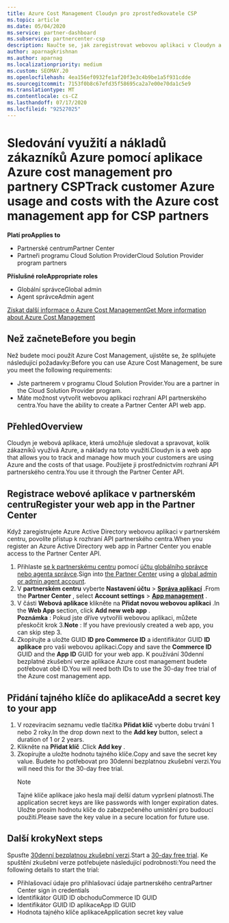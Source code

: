 ```yaml
---
title: Azure Cost Management Cloudyn pro zprostředkovatele CSP
ms.topic: article
ms.date: 05/04/2020
ms.service: partner-dashboard
ms.subservice: partnercenter-csp
description: Naučte se, jak zaregistrovat webovou aplikaci v Cloudyn a používat pro ni tajný klíč v partnerském centru, abyste mohli používat aplikaci ke sledování zákaznických využití a nákladů.
author: aparnagkrishnan
ms.author: aparnag
ms.localizationpriority: medium
ms.custom: SEOMAY.20
ms.openlocfilehash: 4ea156ef0932fe1af20f3e3c4b9be1a5f931cdde
ms.sourcegitcommit: 7153f0b8c67efd35f58695ca2a7e00e70da1c5e9
ms.translationtype: MT
ms.contentlocale: cs-CZ
ms.lasthandoff: 07/17/2020
ms.locfileid: "92527025"
---
```

# <a name="track-customer-azure-usage-and-costs-with-the-azure-cost-management-app-for-csp-partners"></a><span data-ttu-id="7c40b-103">Sledování využití a nákladů zákazníků Azure pomocí aplikace Azure cost management pro partnery CSP</span><span class="sxs-lookup"><span data-stu-id="7c40b-103">Track customer Azure usage and costs with the Azure cost management app for CSP partners</span></span>  

<span data-ttu-id="7c40b-104">**Platí pro**</span><span class="sxs-lookup"><span data-stu-id="7c40b-104">**Applies to**</span></span>

- <span data-ttu-id="7c40b-105">Partnerské centrum</span><span class="sxs-lookup"><span data-stu-id="7c40b-105">Partner Center</span></span>
- <span data-ttu-id="7c40b-106">Partneři programu Cloud Solution Provider</span><span class="sxs-lookup"><span data-stu-id="7c40b-106">Cloud Solution Provider program partners</span></span>

<span data-ttu-id="7c40b-107">**Příslušné role**</span><span class="sxs-lookup"><span data-stu-id="7c40b-107">**Appropriate roles**</span></span>

- <span data-ttu-id="7c40b-108">Globální správce</span><span class="sxs-lookup"><span data-stu-id="7c40b-108">Global admin</span></span>
- <span data-ttu-id="7c40b-109">Agent správce</span><span class="sxs-lookup"><span data-stu-id="7c40b-109">Admin agent</span></span>

[<span data-ttu-id="7c40b-110">Získat další informace o Azure Cost Management</span><span class="sxs-lookup"><span data-stu-id="7c40b-110">Get More information about Azure Cost Management</span></span>](https://go.microsoft.com/fwlink/p/?linkid=857893)

## <a name="before-you-begin"></a><span data-ttu-id="7c40b-111">Než začnete</span><span class="sxs-lookup"><span data-stu-id="7c40b-111">Before you begin</span></span>
<span data-ttu-id="7c40b-112">Než budete moci použít Azure Cost Management, ujistěte se, že splňujete následující požadavky:</span><span class="sxs-lookup"><span data-stu-id="7c40b-112">Before you can use Azure Cost Management, be sure you meet the following requirements:</span></span>

- <span data-ttu-id="7c40b-113">Jste partnerem v programu Cloud Solution Provider.</span><span class="sxs-lookup"><span data-stu-id="7c40b-113">You are a partner in the Cloud Solution Provider program.</span></span>
- <span data-ttu-id="7c40b-114">Máte možnost vytvořit webovou aplikaci rozhraní API partnerského centra.</span><span class="sxs-lookup"><span data-stu-id="7c40b-114">You have the ability to create a Partner Center API web app.</span></span>

## <a name="overview"></a><span data-ttu-id="7c40b-115">Přehled</span><span class="sxs-lookup"><span data-stu-id="7c40b-115">Overview</span></span>

<span data-ttu-id="7c40b-116">Cloudyn je webová aplikace, která umožňuje sledovat a spravovat, kolik zákazníků využívá Azure, a náklady na toto využití.</span><span class="sxs-lookup"><span data-stu-id="7c40b-116">Cloudyn is a web app that allows you to track and manage how much your customers are using Azure and the costs of that usage.</span></span> <span data-ttu-id="7c40b-117">Použijete ji prostřednictvím rozhraní API partnerského centra.</span><span class="sxs-lookup"><span data-stu-id="7c40b-117">You use it through the Partner Center API.</span></span>

## <a name="register-your-web-app-in-the-partner-center"></a><span data-ttu-id="7c40b-118">Registrace webové aplikace v partnerském centru</span><span class="sxs-lookup"><span data-stu-id="7c40b-118">Register your web app in the Partner Center</span></span>
<span data-ttu-id="7c40b-119">Když zaregistrujete Azure Active Directory webovou aplikaci v partnerském centru, povolíte přístup k rozhraní API partnerského centra.</span><span class="sxs-lookup"><span data-stu-id="7c40b-119">When you register an Azure Active Directory web app in Partner Center you enable access to the Partner Center API.</span></span> 
1.  <span data-ttu-id="7c40b-120">Přihlaste [se k partnerskému centru](https://partnercenter.microsoft.com/pcv/dashboard/overview) pomocí [účtu globálního správce nebo agenta správce](create-user-accounts-and-set-permissions.md).</span><span class="sxs-lookup"><span data-stu-id="7c40b-120">Sign into [the Partner Center](https://partnercenter.microsoft.com/pcv/dashboard/overview) using a [global admin or admin agent account](create-user-accounts-and-set-permissions.md).</span></span>
2.  <span data-ttu-id="7c40b-121">V **partnerském centru** vyberte **Nastavení účtu** &gt; **[Správa aplikací](https://partnercenter.microsoft.com/pcv/apiintegration/appmanagement)** .</span><span class="sxs-lookup"><span data-stu-id="7c40b-121">From the **Partner Center** , select **Account settings** &gt; **[App management](https://partnercenter.microsoft.com/pcv/apiintegration/appmanagement)** .</span></span>
3.  <span data-ttu-id="7c40b-122">V části **Webová aplikace** klikněte na **Přidat novou webovou aplikaci** .</span><span class="sxs-lookup"><span data-stu-id="7c40b-122">In the **Web App** section, click **Add new web app** .</span></span>
<br> <span data-ttu-id="7c40b-123">**Poznámka** : Pokud jste dříve vytvořili webovou aplikaci, můžete přeskočit krok 3.</span><span class="sxs-lookup"><span data-stu-id="7c40b-123">**Note** : If you have previously created a web app, you can skip step 3.</span></span>
4.  <span data-ttu-id="7c40b-124">Zkopírujte a uložte GUID **ID pro Commerce ID** a identifikátor GUID **ID aplikace** pro vaši webovou aplikaci.</span><span class="sxs-lookup"><span data-stu-id="7c40b-124">Copy and save the **Commerce ID** GUID and the **App ID** GUID for your web app.</span></span> <span data-ttu-id="7c40b-125">K používání 30denní bezplatné zkušební verze aplikace Azure cost management budete potřebovat obě ID.</span><span class="sxs-lookup"><span data-stu-id="7c40b-125">You will need both IDs to use the 30-day free trial of the Azure cost management app.</span></span>

## <a name="add-a-secret-key-to-your-app"></a><span data-ttu-id="7c40b-126">Přidání tajného klíče do aplikace</span><span class="sxs-lookup"><span data-stu-id="7c40b-126">Add a secret key to your app</span></span>
1. <span data-ttu-id="7c40b-127">V rozevíracím seznamu vedle tlačítka **Přidat klíč** vyberte dobu trvání 1 nebo 2 roky.</span><span class="sxs-lookup"><span data-stu-id="7c40b-127">In the drop down next to the **Add key** button, select a duration of 1 or 2 years.</span></span>
2. <span data-ttu-id="7c40b-128">Klikněte na **Přidat klíč** .</span><span class="sxs-lookup"><span data-stu-id="7c40b-128">Click **Add key** .</span></span> 
3. <span data-ttu-id="7c40b-129">Zkopírujte a uložte hodnotu tajného klíče.</span><span class="sxs-lookup"><span data-stu-id="7c40b-129">Copy and save the secret key value.</span></span> <span data-ttu-id="7c40b-130">Budete ho potřebovat pro 30denní bezplatnou zkušební verzi.</span><span class="sxs-lookup"><span data-stu-id="7c40b-130">You will need this for the 30-day free trial.</span></span><br>
   > [!NOTE]  
   > <span data-ttu-id="7c40b-131">Tajné klíče aplikace jako hesla mají delší datum vypršení platnosti.</span><span class="sxs-lookup"><span data-stu-id="7c40b-131">The application secret keys are like passwords with longer expiration dates.</span></span> <span data-ttu-id="7c40b-132">Uložte prosím hodnotu klíče do zabezpečeného umístění pro budoucí použití.</span><span class="sxs-lookup"><span data-stu-id="7c40b-132">Please save the key value in a secure location for future use.</span></span>

## <a name="next-steps"></a><span data-ttu-id="7c40b-133">Další kroky</span><span class="sxs-lookup"><span data-stu-id="7c40b-133">Next steps</span></span>
<span data-ttu-id="7c40b-134">Spusťte [30denní bezplatnou zkušební verzi](https://go.microsoft.com/fwlink/?linkid=857895).</span><span class="sxs-lookup"><span data-stu-id="7c40b-134">Start a [30-day free trial](https://go.microsoft.com/fwlink/?linkid=857895).</span></span>
<span data-ttu-id="7c40b-135">Ke spuštění zkušební verze potřebujete následující podrobnosti:</span><span class="sxs-lookup"><span data-stu-id="7c40b-135">You need the following details to start the trial:</span></span>
- <span data-ttu-id="7c40b-136">Přihlašovací údaje pro přihlašovací údaje partnerského centra</span><span class="sxs-lookup"><span data-stu-id="7c40b-136">Partner Center sign in credentials</span></span>
- <span data-ttu-id="7c40b-137">Identifikátor GUID ID obchodu</span><span class="sxs-lookup"><span data-stu-id="7c40b-137">Commerce ID GUID</span></span>
- <span data-ttu-id="7c40b-138">Identifikátor GUID ID aplikace</span><span class="sxs-lookup"><span data-stu-id="7c40b-138">App ID GUID</span></span>
- <span data-ttu-id="7c40b-139">Hodnota tajného klíče aplikace</span><span class="sxs-lookup"><span data-stu-id="7c40b-139">Application secret key value</span></span>
